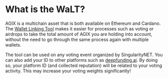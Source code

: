 # What is the WaLT?
AGIX is a multichain asset that is both available on Ethereum and Cardano. The [Wallet Linking Tool](https://mywallets.singularitynet.io/) makes it easier for processes such as voting or airdrops to take the total amount of AGIX you are holding into account, without the need to go through the same process again with multiple wallets.

The tool can be used on any voting event organized by SingularityNET. You can also add your ID to other platforms such as [deepfunding.ai](https://deepfunding.ai). By doing so, your platform ID (and collected reputation) will be related to your voting activity. This may increase your voting weights significantly!